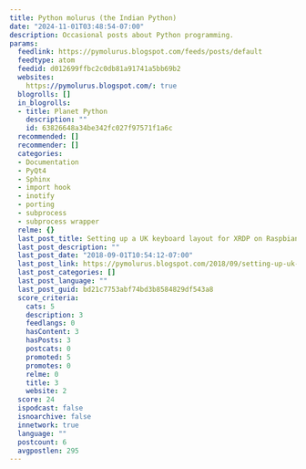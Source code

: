 ```yaml
---
title: Python molurus (the Indian Python)
date: "2024-11-01T03:48:54-07:00"
description: Occasional posts about Python programming.
params:
  feedlink: https://pymolurus.blogspot.com/feeds/posts/default
  feedtype: atom
  feedid: d012699ffbc2c0db81a91741a5bb69b2
  websites:
    https://pymolurus.blogspot.com/: true
  blogrolls: []
  in_blogrolls:
  - title: Planet Python
    description: ""
    id: 63826648a34be342fc027f97571f1a6c
  recommended: []
  recommender: []
  categories:
  - Documentation
  - PyQt4
  - Sphinx
  - import hook
  - inotify
  - porting
  - subprocess
  - subprocess wrapper
  relme: {}
  last_post_title: Setting up a UK keyboard layout for XRDP on Raspbian Stretch
  last_post_description: ""
  last_post_date: "2018-09-01T10:54:12-07:00"
  last_post_link: https://pymolurus.blogspot.com/2018/09/setting-up-uk-keyboard-layout-for-xrdp.html
  last_post_categories: []
  last_post_language: ""
  last_post_guid: bd21c7753abf74bd3b8584829df543a8
  score_criteria:
    cats: 5
    description: 3
    feedlangs: 0
    hasContent: 3
    hasPosts: 3
    postcats: 0
    promoted: 5
    promotes: 0
    relme: 0
    title: 3
    website: 2
  score: 24
  ispodcast: false
  isnoarchive: false
  innetwork: true
  language: ""
  postcount: 6
  avgpostlen: 295
---
```

